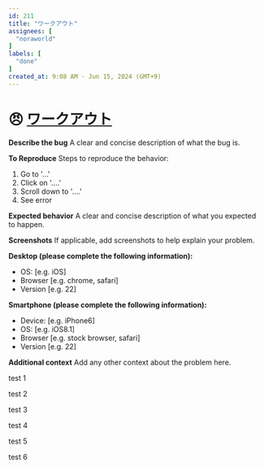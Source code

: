 ```yaml
---
id: 211
title: "ワークアウト"
assignees: [
  "noraworld"
]
labels: [
  "done"
]
created_at: 9:08 AM · Jun 15, 2024 (GMT+9)
---
```


# 😠 [ワークアウト](https://github.com/noraworld/github-actions-sandbox/issues/211)

**Describe the bug**
A clear and concise description of what the bug is.

**To Reproduce**
Steps to reproduce the behavior:
1. Go to '...'
2. Click on '....'
3. Scroll down to '....'
4. See error

**Expected behavior**
A clear and concise description of what you expected to happen.

**Screenshots**
If applicable, add screenshots to help explain your problem.

**Desktop (please complete the following information):**
 - OS: [e.g. iOS]
 - Browser [e.g. chrome, safari]
 - Version [e.g. 22]

**Smartphone (please complete the following information):**
 - Device: [e.g. iPhone6]
 - OS: [e.g. iOS8.1]
 - Browser [e.g. stock browser, safari]
 - Version [e.g. 22]

**Additional context**
Add any other context about the problem here.

test 1

test 2

test 3

test 4

test 5

test 6
